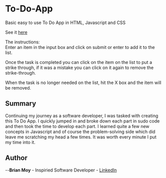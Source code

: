 # To-Do-App

Basic easy to use To Do App in HTML, Javascript and CSS

See it <a href="https://briansmoy.github.io/to-do-app/" rel="nofollow">here</a>

The instructions:<br>
Enter an item in the input box and click on submit or enter to add it to the list.

Once the task is completed you can click on the item on the list to put a strike through, if it was a mistake you can click on it again 
to remove the strike-through.

When the task is no longer needed on the list, hit the X box and the item will be removed.

<h2>Summary</h2>
Continuing my journey as a software developer, I was tasked with creating this To Do App.
I quickly jumped in and broke down each part in sudo code and then took the time to develop each part. 
I learned quite a few new concepts in Javascript and of course the problem-solving side which did leave me scratching my head a few times.
It was worth every minute I put my time into it.

<h2>Author</h2>

--<strong>Brian Moy</strong> - Inspiried Software Developer - <a href="https://www.linkedin.com/in/bsmoy/" rel="nofollow">LinkedIn</a>
